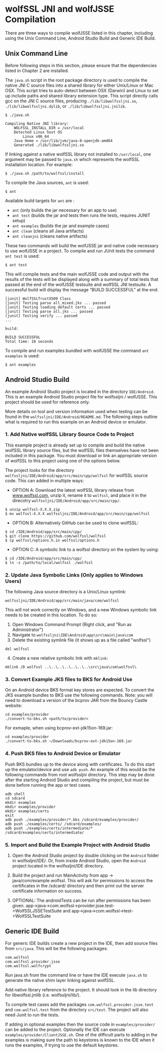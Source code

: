 # wolfSSL JNI and wolfJSSE Compilation

There are three ways to compile wolfJSSE listed in this chapter, including
using the Unix Command Line, Android Studio Build and Generic IDE Build.

## Unix Command Line

Before following steps in this section, please ensure that the dependencies
listed in Chapter 2 are installed.

The `java.sh` script in the root package directory is used to compile the native
JNI C source files into a shared library for either Unix/Linux or Mac OSX.
This script tries to auto-detect between OSX (Darwin) and Linux to set up
include paths and shared library extension type. This script directly calls gcc
on the JNI C source files, producing `./lib/libwolfssljni.so`,
`./lib/libwolfssljni.dylib`, or `./lib/libwolfssljni.jnilib`.

```
$ ./java.sh

Compiling Native JNI library:
    WOLFSSL_INSTALL_DIR = /usr/local
    Detected Linux host OS
        Linux x86_64
    Java Home = /usr/lib/jvm/java-8-openjdk-amd64
    Generated ./lib/libwolfssljni.so
```

If linking against a native wolfSSL library not installed to `/usr/local`, one
argument may be passed to `java.sh` which represents the wolfSSL installation
location. For example:

```
$ ./java.sh /path/to/wolfssl/install
```

To compile the Java sources, `ant` is used:

```
$ ant
```

Available build targets for `ant` are :

- `ant` (only builds the jar necessary for an app to use)
- `ant test` (builds the jar and tests then runs the tests, requires JUNIT setup)
- `ant examples` (builds the jar and example cases)
- `ant clean` (cleans all Java artifacts)
- `ant cleanjni` (cleans native artifacts)

These two commands will build the wolfJSSE jar and native code necessary to use
wolfJSSE in a project. To compile and run JUnit tests the command `ant test`
is used:

```
$ ant test
```

This will compile tests and the main wolfJSSE code and output with the results
of the tests will be displayed along with a summary of total tests that passed
at the end of the wolfJSSE testsuite and wolfSSL JNI testsuite. A successful
build will display the message “BUILD SUCCESSFUL” at the end.

```
[junit] WolfSSLTrustX509 Class
[junit] Testing parse all_mixed.jks ... passed
[junit] Testing loading default certs ... passed
[junit] Testing parse all.jks ... passed
[junit] Testing verify ... passed
...

build:

BUILD SUCCESSFUL
Total time: 18 seconds
```

To compile and run examples bundled with wolfJSSE the command `ant examples`
is used:

```
$ ant examples
```

## Android Studio Build

An example Android Studio project is located in the directory `IDE/Android`.
This is an example Android Studio project file for wolfssljni / wolfJSSE.
This project should be used for reference only.

More details on tool and version information used when testing can be found in
the `wolfssljni/IDE/Android/README.md`. The following steps outline what is
required to run this example on an Android device or emulator.

### 1. Add Native wolfSSL Library Source Code to Project

This example project is already set up to compile and build the native
wolfSSL library source files, but the wolfSSL files themselves have not been
included in this package. You must download or link an appropriate version
of wolfSSL to this project using one of the options below.

The project looks for the directory
`wolfssljni/IDE/Android/app/src/main/cpp/wolfssl` for wolfSSL source code.
This can added in multiple ways:

- OPTION A: Download the latest wolfSSL library release from www.wolfssl.com,
unzip it, rename it to `wolfssl`, and place it in the direcotry
`wolfssljni/IDE/Android/app/src/main/cpp/`.

```
$ unzip wolfssl-X.X.X.zip
$ mv wolfssl-X.X.X wolfssljni/IDE/Android/app/src/main/cpp/wolfssl
```

- OPTION B: Alternatively GitHub can be used to clone wolfSSL:

```
$ cd /IDE/Android/app/src/main/cpp/
$ git clone https://github.com/wolfssl/wolfssl
$ cp wolfssl/options.h.in wolfssl/options.h
```

- OPTION C: A symbolic link to a wolfssl directory on the system by using:

```
$ cd /IDE/Android/app/src/main/cpp/
$ ln -s /path/to/local/wolfssl ./wolfssl
```

### 2. Update Java Symbolic Links (Only applies to Windows Users)

The following Java source directory is a Unix/Linux symlink:

```
wolfssljni/IDE/Android/app/src/main/java/com/wolfssl
```

This will not work correctly on Windows, and a new Windows symbolic link needs
to be created in this location. To do so:

1) Open Windows Command Prompt (Right click, and "Run as Administrator")
2) Navigate to `wolfssljni\IDE\Android\app\src\main\java\com`
3) Delete the existing symlink file (it shows up as a file called "wolfssl")

```
del wolfssl
```

4) Create a new relative symbolic link with `mklink`:

```
mklink /D wolfssl ..\..\..\..\..\..\..\src\java\com\wolfssl\
```

### 3. Convert Example JKS files to BKS for Android Use

On an Android device BKS format key stores are expected. To convert the
JKS example bundles to BKS use the following commands. Note: you will need
to download a version of the bcprov JAR from the Bouncy Castle website:

```
cd examples/provider
./convert-to-bks.sh <path/to/provider>
```

For exmaple, when using bcprov-ext-jdk15on-169.jar:

```
cd examples/provider
./convert-to-bks.sh ~/Downloads/bcprov-ext-jdk15on-169.jar
```

### 4. Push BKS files to Android Device or Emulator

Push BKS bundles up to the device along with certificates. To do this start
up the emulator/device and use `adb push`. An example of this would be the
following commands from root wolfssljni directory. This step may be done
after the starting Android Studio and compiling the project, but must be done
before running the app or test cases.

```
adb shell
cd sdcard
mkdir examples
mkdir examples/provider
mkdir examples/certs
exit
adb push ./examples/provider/*.bks /sdcard/examples/provider/
adb push ./examples/certs/ /sdcard/examples/
adb push ./examples/certs/intermediate/* /sdcard/examples/certs/intermediate/
```

### 5. Import and Build the Example Project with Android Studio

1) Open the Android Studio project by double clicking on the `Android` folder
in wolfssljni/IDE/. Or, from inside Android Studio, open the `Android` project
located in the wolfssljni/IDE directory.

2) Build the project and run MainActivity from app -> java/com/example.wolfssl.
This will ask for permissions to access the certificates in the /sdcard/
directory and then print out the server certificate information on success.

3) OPTIONAL: The androidTests can be run after permissions has been given.
app->java->com.wolfssl->provider.jsse.test->WolfSSLJSSETestSuite and
app->java->com.wolfssl->test->WolfSSLTestSuite

## Generic IDE Build

For generic IDE builds create a new project in the IDE, then add source files
from `src/java`. This will be the following packages:

```
com.wolfssl
com.wolfssl.provider.jsse
com.wolfssl.wolfcrypt
```

Run java.sh from the command line or have the IDE execute `java.sh` to generate
the native shim layer linking against wolfSSL.

Add native library reference to the project. It should look in the lib
directory for libwolfssl.jnilib (i.e. wolfssljni/lib/).
 
To compile test cases add the packages `com.wolfssl.provider.jsse.test` and
`com.wolfssl.test` from the directory `src/test`. The project will also need
Junit to run the tests.

If adding in optional examples then the source code in
`examples/provider/` can be added to the project. Optionally the IDE can
execute `examples/provider/ClientJSSE.sh`. One of the difficult parts to adding
in the examples is making sure the path to keystores is known to the IDE when
it runs the examples, if trying to use the default keystores.
